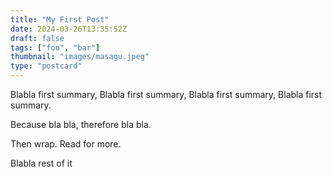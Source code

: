 ```yaml
---
title: "My First Post"
date: 2024-03-26T13:35:52Z
draft: false
tags: ["foo", "bar"]
thumbnail: "images/masagu.jpeg"
type: "postcard"
---
```


Blabla first summary, Blabla first summary, Blabla first summary, Blabla first summary.

Because bla bla, therefore bla bla.

Then wrap. Read for more.
<!--more-->
Blabla rest of it

